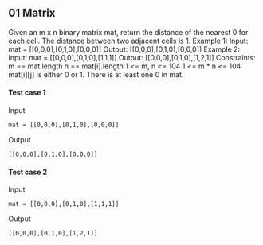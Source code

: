 
## 01 Matrix
Given an m x n binary matrix mat, return the distance of the nearest 0 for each cell. The distance between two adjacent cells is 1. Example 1: Input: mat = [[0,0,0],[0,1,0],[0,0,0]] Output: [[0,0,0],[0,1,0],[0,0,0]] Example 2: Input: mat = [[0,0,0],[0,1,0],[1,1,1]] Output: [[0,0,0],[0,1,0],[1,2,1]] Constraints: m == mat.length n == mat[i].length 1 &lt;= m, n &lt;= 104 1 &lt;= m * n &lt;= 104 mat[i][j] is either 0 or 1. There is at least one 0 in mat.

#### Test case 1

Input

```
mat = [[0,0,0],[0,1,0],[0,0,0]]
```

Output

```
[[0,0,0],[0,1,0],[0,0,0]]
```

#### Test case 2

Input

```
mat = [[0,0,0],[0,1,0],[1,1,1]]
```

Output

```
[[0,0,0],[0,1,0],[1,2,1]]
```
  
